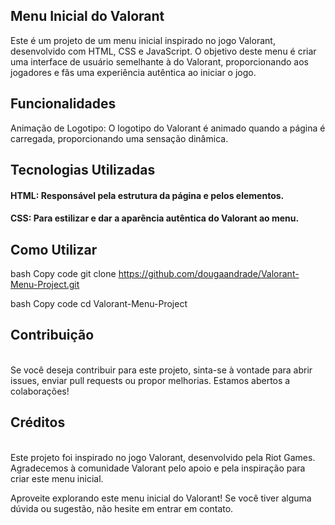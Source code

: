## Menu Inicial do Valorant

Este é um projeto de um menu inicial inspirado no jogo Valorant, desenvolvido com HTML, CSS e JavaScript. O objetivo deste menu é criar uma interface de usuário semelhante à do Valorant, proporcionando aos jogadores e fãs uma experiência autêntica ao iniciar o jogo.

## Funcionalidades
Animação de Logotipo: O logotipo do Valorant é animado quando a página é carregada, proporcionando uma sensação dinâmica.

## Tecnologias Utilizadas

#### HTML: Responsável pela estrutura da página e pelos elementos.

#### CSS: Para estilizar e dar a aparência autêntica do Valorant ao menu.

## Como Utilizar

bash
Copy code
git clone https://github.com/dougaandrade/Valorant-Menu-Project.git

bash
Copy code
cd Valorant-Menu-Project

## Contribuição
<br>
Se você deseja contribuir para este projeto, sinta-se à vontade para abrir issues, enviar pull requests ou propor melhorias. Estamos abertos a colaborações!

## Créditos
<br>
Este projeto foi inspirado no jogo Valorant, desenvolvido pela Riot Games. Agradecemos à comunidade Valorant pelo apoio e pela inspiração para criar este menu inicial.

Aproveite explorando este menu inicial do Valorant! Se você tiver alguma dúvida ou sugestão, não hesite em entrar em contato.
